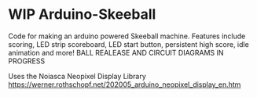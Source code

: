 # WIP Arduino-Skeeball
Code for making an arduino powered Skeeball machine. Features include scoring, LED strip scoreboard, LED start button, persistent high score, idle animation and more!
BALL REALEASE AND CIRCUIT DIAGRAMS IN PROGRESS

Uses the Noiasca Neopixel Display Library https://werner.rothschopf.net/202005_arduino_neopixel_display_en.htm
